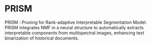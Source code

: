 # PRISM
PRISM : Pruning for Rank-adaptive Interpretable Segmentation Model. PRISM integrates NMF in a neural structure to automatically extracts interpretable components from multispectral images, enhancing text binarization of historical documents.
